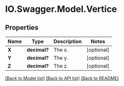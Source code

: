 # IO.Swagger.Model.Vertice
## Properties

Name | Type | Description | Notes
------------ | ------------- | ------------- | -------------
**X** | **decimal?** | The x. | [optional] 
**Y** | **decimal?** | The y. | [optional] 
**Z** | **decimal?** | The z. | [optional] 

[[Back to Model list]](../README.md#documentation-for-models) [[Back to API list]](../README.md#documentation-for-api-endpoints) [[Back to README]](../README.md)

